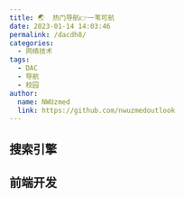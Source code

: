 ```yaml
---
title: 🌏  热门导航👉一苇可航
date: 2023-01-14 14:03:46
permalink: /dacdh8/
categories: 
  - 网络技术
tags: 
  - DAC
  - 导航
  - 校园
author: 
  name: NWUzmed
  link: https://github.com/nwuzmedoutlook
---
```


## 搜索引擎

<ClientOnly>
  <Card :cardData="cardData0" :cardListSize=4 carTitlColor="#000" carHoverColor="#000" />
</ClientOnly>

## 前端开发

<ClientOnly>
  <Card :cardData="cardData1" :cardListSize=4 carTitlColor="#000" carHoverColor="#000" />
</ClientOnly>

<script>
export default {
  data() {
    return {
      cardData0: [
        {
          id: "0",
          cardSrc: "http://www.baidu.com/",
          cardName: "百度",
          cardContent:
            "百度——全球最大的中文搜索引擎及最大的中文网站，全球领先的人工智能公司",
        },
{cardSrc: "http://www.0430.com/", cardImgSrc: "https://api.xinac.net/icon/?url=http://www.0430.com/", cardName: "0430网站库", cardContent: "二十四小时在线的免费顶级国内国外网站目录",},
{cardSrc: "http://www.ziyuangou.com/", cardImgSrc: "https://api.xinac.net/icon/?url=http://www.ziyuangou.com/", cardName: "资源狗", cardContent: "资源网站大全_资源网址导航",},
{cardSrc: "https://www.daohangtx.com/", cardImgSrc: "https://api.xinac.net/icon/?url=https://www.daohangtx.com/", cardName: "技术导航", cardContent: "学习技术 从这里开始",},
{cardSrc: "https://nav.guidebook.top/", cardImgSrc: "https://api.xinac.net/icon/?url=https://nav.guidebook.top/", cardName: "Guidebook", cardContent: "让工作学习生活更高效！",},
{cardSrc: "https://www.ligongku.com/", cardImgSrc: "https://api.xinac.net/icon/?url=https://www.ligongku.com/", cardName: "理工酷", cardContent: "工程师的新技术社区",},
{cardSrc: "http://www.meddir.cn/", cardImgSrc: "https://api.xinac.net/icon/?url=http://www.meddir.cn/", cardName: "医学导航", cardContent: "最全最专业的医学网址导航网站",},
{cardSrc: "https://www.woniuqb.com/", cardImgSrc: "https://api.xinac.net/icon/?url=https://www.woniuqb.com/", cardName: "蜗牛导航", cardContent: "科研-生活导航网站",},
{cardSrc: "https://stuch.cn/inav", cardImgSrc: "https://api.xinac.net/icon/?url=https://stuch.cn/inav", cardName: "学研谷", cardContent: "自定义科研学术工具、网址导航",},
{cardSrc: "https://ujuji.com/", cardImgSrc: "https://api.xinac.net/icon/?url=https://ujuji.com/", cardName: "优聚集", cardContent: "既行好事，也问前程",},
{cardSrc: "https://www.8kmm.com/", cardImgSrc: "https://api.xinac.net/icon/?url=https://www.8kmm.com/", cardName: "八千导航", cardContent: "技术导航、专业导航！",},
{cardSrc: "https://xydh.fun/", cardImgSrc: "https://api.xinac.net/icon/?url=https://xydh.fun/", cardName: "炫猿", cardContent: "精美的导航网站",},
{cardSrc: "https://kim.plopco.com/", cardImgSrc: "https://api.xinac.net/icon/?url=https://kim.plopco.com/", cardName: "KIM主页", cardContent: "主页从未如此惊艳",},
{cardSrc: "https://www.91sotu.com/", cardImgSrc: "https://api.xinac.net/icon/?url=https://www.91sotu.com/", cardName: "搜图导航", cardContent: "一款强大且智能的设计师导航",},
{cardSrc: "https://dh.woshipm.com/", cardImgSrc: "https://api.xinac.net/icon/?url=https://dh.woshipm.com/", cardName: "阿猫阿狗导航", cardContent: "产品经理导航|运营导航|设计师导航",},
{cardSrc: "https://lss.vip/", cardImgSrc: "https://api.xinac.net/icon/?url=https://lss.vip/", cardName: "懒松鼠", cardContent: "办公资源导航",},
{cardSrc: "https://qinggongju.com/", cardImgSrc: "https://api.xinac.net/icon/?url=https://qinggongju.com/", cardName: "轻工具", cardContent: "一个专注收集分享优质免费资源的导航",},
{cardSrc: "https://887d.com/", cardImgSrc: "https://api.xinac.net/icon/?url=https://887d.com/", cardName: "887D全球网址导航", cardContent: "致力于挖掘用户需要的网站。",},
{cardSrc: "https://ahanliterature.ml/", cardImgSrc: "https://api.xinac.net/icon/?url=https://ahanliterature.ml/", cardName: "阿翰导航", cardContent: "Ahan Resource Navigation | resourceguide",},
{cardSrc: "https://bkzld.com/", cardImgSrc: "https://api.xinac.net/icon/?url=https://bkzld.com/", cardName: "博客自留地", cardContent: "任性的博客导航自留地",},
{cardSrc: "https://www.giffox.com/", cardImgSrc: "https://api.xinac.net/icon/?url=https://www.giffox.com/", cardName: "老司机导航", cardContent: "来不及了！",},
{cardSrc: "https://hao.uisdc.com/", cardImgSrc: "https://api.xinac.net/icon/?url=https://hao.uisdc.com/", cardName: "优设导航", cardContent: "学设计从这里开始！",},
{cardSrc: "http://www.deskos.cn/", cardImgSrc: "https://api.xinac.net/icon/?url=http://www.deskos.cn/", cardName: "威客导航", cardContent: "威客大全-网赚兼职任务接单网站大全",},
{cardSrc: "https://adzhp.cn/", cardImgSrc: "https://api.xinac.net/icon/?url=https://adzhp.cn/", cardName: "爱达杂货铺", cardContent: "收集那些有用的东西|爱达导航",},
{cardSrc: "http://www.hepou.com/", cardImgSrc: "https://api.xinac.net/icon/?url=http://www.hepou.com/", cardName: "禾坡网", cardContent: "精选运营工具网址导航大全，做运营从这里开始！",},
{cardSrc: "https://rework.tools/", cardImgSrc: "https://api.xinac.net/icon/?url=https://rework.tools/", cardName: "REWORK导航", cardContent: "效率工具导航",},
{cardSrc: "http://123.meibp.com/", cardImgSrc: "https://api.xinac.net/icon/?url=http://123.meibp.com/", cardName: "媒帮派", cardContent: "优秀新媒体导航",},
{cardSrc: "https://www.ideacool.cn/", cardImgSrc: "https://api.xinac.net/icon/?url=https://www.ideacool.cn/", cardName: "创意酷", cardContent: "设计师网址导航",},
{cardSrc: "http://www.xiaodi8.com/hack/", cardImgSrc: "https://api.xinac.net/icon/?url=http://www.xiaodi8.com/hack/", cardName: "Xss AV网址导航", cardContent: "Hacked AV网址导航",},
{cardSrc: "http://n.lackk.com/", cardImgSrc: "https://api.xinac.net/icon/?url=http://n.lackk.com/", cardName: "兰客书签", cardContent: "收藏管理你喜爱的网站",},
{cardSrc: "http://ilxdh.com/", cardImgSrc: "https://api.xinac.net/icon/?url=http://ilxdh.com/", cardName: "龙轩导航", cardContent: "做个有用的导航",},
{cardSrc: "https://www.fcdh.net/", cardImgSrc: "https://api.xinac.net/icon/?url=https://www.fcdh.net/", cardName: "非常导航", cardContent: "非常绿色安全的上网导航",},
{cardSrc: "http://www.webra.top/", cardImgSrc: "https://api.xinac.net/icon/?url=http://www.webra.top/", cardName: "迷路导航", cardContent: "WebRA - MILU",},
{cardSrc: "https://ailongmiao.com/", cardImgSrc: "https://api.xinac.net/icon/?url=https://ailongmiao.com/", cardName: "龙喵网", cardContent: "有态度的网址导航",},
{cardSrc: "http://lackar.com/aa/", cardImgSrc: "https://api.xinac.net/icon/?url=http://lackar.com/aa/", cardName: "AA导航", cardContent: "AnywhereAnything",},
{cardSrc: "http://www.xiaolvji.com/", cardImgSrc: "https://api.xinac.net/icon/?url=http://www.xiaolvji.com/", cardName: "效率集", cardContent: "自定义网址导航,多重搜索",},
{cardSrc: "http://www.pickfree.cn/", cardImgSrc: "https://api.xinac.net/icon/?url=http://www.pickfree.cn/", cardName: "PICKFREE", cardContent: "免费资源导航|免版权图片|免费商用字体|免费音频、视频等设计素材下载",},
{cardSrc: "https://nav.ujuji.com/", cardImgSrc: "https://api.xinac.net/icon/?url=https://nav.ujuji.com/", cardName: "优聚集公开导航", cardContent: "无道个人的网络书签备份",},
{cardSrc: "https://www.ihutui.com/", cardImgSrc: "https://api.xinac.net/icon/?url=https://www.ihutui.com/", cardName: "好资源导航", cardContent: "最好的资源导航网",},
{cardSrc: "https://nav.sbkko.com/", cardImgSrc: "https://api.xinac.net/icon/?url=https://nav.sbkko.com/", cardName: "SBKKO导航", cardContent: "轻松浏览，便捷上网，效率生活从这里开始！",},
{cardSrc: "https://nav.hzwdd.cn/", cardImgSrc: "https://api.xinac.net/icon/?url=https://nav.hzwdd.cn/", cardName: "西瓜导航", cardContent: "收藏你喜欢的网站！",},
{cardSrc: "https://hao.xueui.cn/", cardImgSrc: "https://api.xinac.net/icon/?url=https://hao.xueui.cn/", cardName: "学UI网", cardContent: "UI设计师导航网，最专业的UI设计网站",},
{cardSrc: "http://www.289w.com/", cardImgSrc: "https://api.xinac.net/icon/?url=http://www.289w.com/", cardName: "289W导航", cardContent: "设计师网址导航",},
{cardSrc: "https://www.smoxo.cn/", cardImgSrc: "https://api.xinac.net/icon/?url=https://www.smoxo.cn/", cardName: "神马导航网", cardContent: "网址导航,QQ技术导航,中文上网导航",},
{cardSrc: "https://www.xiacoo.com/", cardImgSrc: "https://api.xinac.net/icon/?url=https://www.xiacoo.com/", cardName: "虾库网", cardContent: "有资源的网址导航",},
{cardSrc: "https://ppask.cn/", cardImgSrc: "https://api.xinac.net/icon/?url=https://ppask.cn/", cardName: "PP网址导航", cardContent: "设计师网址导航",},
{cardSrc: "http://www.xinshe666.com/", cardImgSrc: "https://api.xinac.net/icon/?url=http://www.xinshe666.com/", cardName: "新设主页", cardContent: "做个有用的设计主页！",},
{cardSrc: "https://hao.5iux.cn/", cardImgSrc: "https://api.xinac.net/icon/?url=https://hao.5iux.cn/", cardName: "5IUX设计师导航", cardContent: "设计综合导航",},
{cardSrc: "http://wz.cndesign.com/", cardImgSrc: "https://api.xinac.net/icon/?url=http://wz.cndesign.com/", cardName: "CND设计网址导航", cardContent: "优秀设计网站排名大全",},
{cardSrc: "https://bannerdesign.cn/?page_id=18", cardImgSrc: "https://api.xinac.net/icon/?url=https://bannerdesign.cn/?page_id=18", cardName: "Banner设计欣赏网站", cardContent: "设计师网址导航",},
{cardSrc: "https://www.niudana.com/", cardImgSrc: "https://api.xinac.net/icon/?url=https://www.niudana.com/", cardName: "牛大拿设计师导航", cardContent: "检索国内外与设计相关的网站、软件、工具以及最新设计趋势等内容",},
{cardSrc: "http://www.yunyingxuetang.com/daohang.html", cardImgSrc: "https://api.xinac.net/icon/?url=http://www.yunyingxuetang.com/daohang.html", cardName: "新媒体运营网址导航", cardContent: "互联网运营人员都在用的工具网址导航！",},
{cardSrc: "https://hao.xueui.cn/", cardImgSrc: "https://api.xinac.net/icon/?url=https://hao.xueui.cn/", cardName: "UI设计导航", cardContent: "最专业的UI设计网站",},
{cardSrc: "http://moe321.com/", cardImgSrc: "https://api.xinac.net/icon/?url=http://moe321.com/", cardName: "萌站·次元导航", cardContent: "ACG第一站，二次元导航之门，收藏我的二次元(づ￣ 3￣)づ",},
{cardSrc: "https://www.moe123.net/", cardImgSrc: "https://api.xinac.net/icon/?url=https://www.moe123.net/", cardName: "萌导航", cardContent: "你的二次元导航姬！",},
{cardSrc: "http://www.silisili.cc/", cardImgSrc: "https://api.xinac.net/icon/?url=http://www.silisili.cc/", cardName: "嘶哩嘶哩-萌导航", cardContent: "您的私人二次元导航姬",},
{cardSrc: "http://guozhivip.com/", cardImgSrc: "https://api.xinac.net/icon/?url=http://guozhivip.com/", cardName: "果汁导航", cardContent: "上网从这里开始！",},
{cardSrc: "http://www.dxs001.com/", cardImgSrc: "https://api.xinac.net/icon/?url=http://www.dxs001.com/", cardName: "大学生第一导航", cardContent: "打造大学生最喜爱的网址导航",},
{cardSrc: "https://vip.jokerps.com/sites", cardImgSrc: "https://api.xinac.net/icon/?url=https://vip.jokerps.com/sites", cardName: "鹏少资源网", cardContent: "以最快的速度获取想要的资源",},
{cardSrc: "https://www.v2fy.com/", cardImgSrc: "https://api.xinac.net/icon/?url=https://www.v2fy.com/", cardName: "猫爪导航🐱", cardContent: "发掘稀缺资源",},
{cardSrc: "https://qssily.com/", cardImgSrc: "https://api.xinac.net/icon/?url=https://qssily.com/", cardName: "趣导航", cardContent: "有深度的网址导航",},
{cardSrc: "http://code.giffox.com/", cardImgSrc: "https://api.xinac.net/icon/?url=http://code.giffox.com/", cardName: "程序员导航", cardContent: "代码如诗！",},
{cardSrc: "https://www.jikedaohang.com/", cardImgSrc: "https://api.xinac.net/icon/?url=https://www.jikedaohang.com/", cardName: "极客导航", cardContent: "简洁的导航网站",},
{cardSrc: "https://sonic.volf.club/", cardImgSrc: "https://api.xinac.net/icon/?url=https://sonic.volf.club/", cardName: "音速装机", cardContent: "群狼动力",},
{cardSrc: "http://www.ziyuandi.cn/", cardImgSrc: "https://api.xinac.net/icon/?url=http://www.ziyuandi.cn/", cardName: "资源帝", cardContent: "书籍 购物 排行 音乐 导航 壁纸 搜索 电影",},
{cardSrc: "https://www.bidianer.com/", cardImgSrc: "https://api.xinac.net/icon/?url=https://www.bidianer.com/", cardName: "笔点", cardContent: "用心做最简洁的网址导航",},
{cardSrc: "https://www.kaolamedia.com/", cardImgSrc: "https://api.xinac.net/icon/?url=https://www.kaolamedia.com/", cardName: "考拉新媒体导航", cardContent: "新媒体人的专属门户网站",},
{cardSrc: "https://geekdocs.cn/", cardImgSrc: "https://api.xinac.net/icon/?url=https://geekdocs.cn/", cardName: "极客导航", cardContent: "国内最专业的开发者网址导航",},
{cardSrc: "https://wht.im/", cardImgSrc: "https://api.xinac.net/icon/?url=https://wht.im/", cardName: "万花筒", cardContent: "一万个人眼里有一万个世界",},
{cardSrc: "https://www.webjike.com/", cardImgSrc: "https://api.xinac.net/icon/?url=https://www.webjike.com/", cardName: "小呆导航", cardContent: "可自定义的简洁网址导航",},
{cardSrc: "https://www.ziyuanm.com/", cardImgSrc: "https://api.xinac.net/icon/?url=https://www.ziyuanm.com/", cardName: "资源猫", cardContent: "一个优秀的网址导航！",},
{cardSrc: "https://www.hackjie.com/", cardImgSrc: "https://api.xinac.net/icon/?url=https://www.hackjie.com/", cardName: "Hack街-黑客街", cardContent: "黑客技术入门-黑客零基础入门导航-网络安全爱好者的安全导航 | 黑客",},
{cardSrc: "http://www.1p3.cc/", cardImgSrc: "https://api.xinac.net/icon/?url=http://www.1p3.cc/", cardName: "1p3专业的网址仓库", cardContent: "集合全部免费的电影、美剧、泰剧韩剧、直播各类网址。",},
{cardSrc: "https://www.12k.net/", cardImgSrc: "https://api.xinac.net/icon/?url=https://www.12k.net/", cardName: "12K导航网", cardContent: "致力于成为最有价值的导航网站！",},
{cardSrc: "https://www.fulis.net/", cardImgSrc: "https://api.xinac.net/icon/?url=https://www.fulis.net/", cardName: "福利社", cardContent: "有福利资源的网址导航",},
{cardSrc: "https://www.pi001.com/", cardImgSrc: "https://api.xinac.net/icon/?url=https://www.pi001.com/", cardName: "派导航", cardContent: "PI001纯文字动漫网址发布页专用导航",},
{cardSrc: "https://www.24kdh.com/", cardImgSrc: "https://api.xinac.net/icon/?url=https://www.24kdh.com/", cardName: "24k导航", cardContent: "专注全网优质网址、优质资源分享。",},
{cardSrc: "https://www.hifast.cn/", cardImgSrc: "https://api.xinac.net/icon/?url=https://www.hifast.cn/", cardName: "快导航网", cardContent: "站在前方,为你导航",},
{cardSrc: "http://so.byr.wiki/", cardImgSrc: "https://api.xinac.net/icon/?url=http://so.byr.wiki/", cardName: "Byr.wiki·北邮人导航", cardContent: "一个框 全能搜",},
{cardSrc: "https://www.xiacoo.com/", cardImgSrc: "https://api.xinac.net/icon/?url=https://www.xiacoo.com/", cardName: "虾库网", cardContent: "有资源的网址导航",},
{cardSrc: "https://www.wzdq.com/", cardImgSrc: "https://api.xinac.net/icon/?url=https://www.wzdq.com/", cardName: "网址大全", cardContent: "分类目录免费网站收录,微信公众号小程序大全",},
{cardSrc: "https://www.bookmarkearth.com/", cardImgSrc: "https://api.xinac.net/icon/?url=https://www.bookmarkearth.com/", cardName: "书签地球", cardContent: "中国首家浏览器书签共享平台",},
{cardSrc: "https://www.sq1k.cc/", cardImgSrc: "https://api.xinac.net/icon/?url=https://www.sq1k.cc/", cardName: "搜奇1库(sq1k)", cardContent: "专业的网址仓库，集合全部免费的电影、美剧、泰剧韩剧、小说、漫画、直播、新闻、社区各类网址。",},
{cardSrc: "https://www.smallbear.me/", cardImgSrc: "https://api.xinac.net/icon/?url=https://www.smallbear.me/", cardName: "小熊时光机", cardContent: "你的网站奇趣之旅",},
{cardSrc: "https://www.magicplayer.net.cn/", cardImgSrc: "https://api.xinac.net/icon/?url=https://www.magicplayer.net.cn/", cardName: "老司机导航", cardContent: "懂你的年轻人导航",},
{cardSrc: "http://www.xsldh6.com/", cardImgSrc: "https://api.xinac.net/icon/?url=http://www.xsldh6.com/", cardName: "小森林导航", cardContent: "柳暗花明又一村",},
{cardSrc: "http://hao.199it.com/", cardImgSrc: "https://api.xinac.net/icon/?url=http://hao.199it.com/", cardName: "大数据导航", cardContent: "199IT大数据工具导航",},
{cardSrc: "https://www.bookstack.cn/", cardImgSrc: "https://api.xinac.net/icon/?url=https://www.bookstack.cn/", cardName: "书栈网", cardContent: "程序员IT互联网开源编程书籍免费阅读与下载，取之于猿用之于猿！",},
{cardSrc: "http://www.alloyteam.com/nav/", cardImgSrc: "https://api.xinac.net/icon/?url=http://www.alloyteam.com/nav/", cardName: "Web前端导航", cardContent: "成为地球卓越的Web团队",},
{cardSrc: "http://nav.templatesy.com/", cardImgSrc: "https://api.xinac.net/icon/?url=http://nav.templatesy.com/", cardName: "WEB前端 · 网址导航", cardContent: "Resources summary, web site navigation.",},
{cardSrc: "http://hao.iamue.com/", cardImgSrc: "https://api.xinac.net/icon/?url=http://hao.iamue.com/", cardName: "UED网站导航", cardContent: "交互学堂 专注分享专业知识",},
{cardSrc: "http://googlevip8.com/webstack/", cardImgSrc: "https://api.xinac.net/icon/?url=http://googlevip8.com/webstack/", cardName: "阿里渣渣网址导航", cardContent: "阿里渣渣java网址导航",},
{cardSrc: "https://www.block123.com/zh-hans/", cardImgSrc: "https://api.xinac.net/icon/?url=https://www.block123.com/zh-hans/", cardName: "区块链导航 Block123", cardContent: "区块链项目、区块链公司大全",},
{cardSrc: "http://www.gitnavi.com/", cardImgSrc: "https://api.xinac.net/icon/?url=http://www.gitnavi.com/", cardName: "GitNavi", cardContent: "你的专属生活网址导航 - Sharing All The World",},
{cardSrc: "http://www.36start.com/", cardImgSrc: "https://api.xinac.net/icon/?url=http://www.36start.com/", cardName: "36Start", cardContent: "世界上最纯粹的导航网",},
{cardSrc: "http://www.yinlula.com/wangzhan/info", cardImgSrc: "https://api.xinac.net/icon/?url=http://www.yinlula.com/wangzhan/info", cardName: "引路啦", cardContent: "网站分类导航",},
{cardSrc: "http://wfagly.ys168.com/", cardImgSrc: "https://api.xinac.net/icon/?url=http://wfagly.ys168.com/", cardName: "科技贼船的杂货铺", cardContent: "你优质上网的指导书~",},
{cardSrc: "https://www.anyknew.com/#/", cardImgSrc: "https://api.xinac.net/icon/?url=https://www.anyknew.com/#/", cardName: "AnyKnew", cardContent: "效率资讯 - 高效读新闻, 5分钟遍历全网热点",},
{cardSrc: "https://shouku123.com/", cardImgSrc: "https://api.xinac.net/icon/?url=https://shouku123.com/", cardName: "收库123", cardContent: "个性化可定制网址导航",},
{cardSrc: "http://www.dajiadaohang.com/", cardImgSrc: "https://api.xinac.net/icon/?url=http://www.dajiadaohang.com/", cardName: "打假导航", cardContent: "为打假而生",},
{cardSrc: "http://www.world68.com/", cardImgSrc: "https://api.xinac.net/icon/?url=http://www.world68.com/", cardName: "国外网站大全", cardContent: "世界各国网址大全,世界的,你我的!",},
{cardSrc: "https://daohangwan.com/", cardImgSrc: "https://api.xinac.net/icon/?url=https://daohangwan.com/", cardName: "达牛科技", cardContent: "导航湾-创造和分享导航",},
{cardSrc: "http://gmengshuai.ys168.com/", cardImgSrc: "https://api.xinac.net/icon/?url=http://gmengshuai.ys168.com/", cardName: "小帅同学的储物间", cardContent: "帮助别人，成就自己。",},
{cardSrc: "http://huxiaogou.ys168.com/", cardImgSrc: "https://api.xinac.net/icon/?url=http://huxiaogou.ys168.com/", cardName: "狐小狗资源库", cardContent: "狐小狗资源库",},
{cardSrc: "https://fuliba123.net/", cardImgSrc: "https://api.xinac.net/icon/?url=https://fuliba123.net/", cardName: "福利吧导航", cardContent: "福利世界一触即达",},
{cardSrc: "https://iwoci.com/", cardImgSrc: "https://api.xinac.net/icon/?url=https://iwoci.com/", cardName: "沃茨导航网", cardContent: "找资源必备导航",},
{cardSrc: "https://www.ridp.cn/", cardImgSrc: "https://api.xinac.net/icon/?url=https://www.ridp.cn/", cardName: "染逸技术导航", cardContent: "自动秒收录",},
{cardSrc: "https://cyhe.org/plugin.php?id=gstudio_sitenav_bak:index", cardImgSrc: "https://api.xinac.net/icon/?url=https://cyhe.org/plugin.php?id=gstudio_sitenav_bak:index", cardName: "兔月导航", cardContent: "Rabbit month",},
{cardSrc: "https://shimo.im/sheets/VkPDrx6qhCwxDWDh/Lh2nj", cardImgSrc: "https://api.xinac.net/icon/?url=https://shimo.im/sheets/VkPDrx6qhCwxDWDh/Lh2nj", cardName: "网站合集", cardContent: "不知道谁收集的",},
{cardSrc: "https://www.zhansousou.com/", cardImgSrc: "https://api.xinac.net/icon/?url=https://www.zhansousou.com/", cardName: "站搜搜导航", cardContent: "寻找,收藏,分享网站",},
{cardSrc: "https://d.xlznz.com/", cardImgSrc: "https://api.xinac.net/icon/?url=https://d.xlznz.com/", cardName: "效率指南针", cardContent: "为提高效率而诞生的工具！",},
{cardSrc: "https://www.souqidaohang.com/", cardImgSrc: "https://api.xinac.net/icon/?url=https://www.souqidaohang.com/", cardName: "搜奇导航", cardContent: "一个有内容的导航网站",},
{cardSrc: "http://www.9eip.com/", cardImgSrc: "https://api.xinac.net/icon/?url=http://www.9eip.com/", cardName: "第九平台", cardContent: "网址导航_资源大全",},
{cardSrc: "https://aur.one/", cardImgSrc: "https://api.xinac.net/icon/?url=https://aur.one/", cardName: "一个开始", cardContent: "有个性的导航网站",},
{cardSrc: "https://www.addog.vip/", cardImgSrc: "https://api.xinac.net/icon/?url=https://www.addog.vip/", cardName: "addog", cardContent: "广告人的网址导航 | 品牌/策划/营销/创意/文案",},
{cardSrc: "http://chuangzaoshi.com/index", cardImgSrc: "https://api.xinac.net/icon/?url=http://chuangzaoshi.com/index", cardName: "创造狮", cardContent: "创意工作者导航",},
{cardSrc: "https://www.seeseed.com/", cardImgSrc: "https://api.xinac.net/icon/?url=https://www.seeseed.com/", cardName: "Seeseed", cardContent: "无穷尽设计可能",},
{cardSrc: "https://imszz.com/navi/", cardImgSrc: "https://api.xinac.net/icon/?url=https://imszz.com/navi/", cardName: "工具盒", cardContent: "hermoso的导航",},
{cardSrc: "https://www.ovdh.cn/", cardImgSrc: "https://api.xinac.net/icon/?url=https://www.ovdh.cn/", cardName: "欧维导航网", cardContent: "实用简洁的站点导航网",},
{cardSrc: "http://gesdh.cn/", cardImgSrc: "https://api.xinac.net/icon/?url=http://gesdh.cn/", cardName: "格姗导航", cardContent: "简洁又好用的导航网站",},
{cardSrc: "https://www.moulem.com/", cardImgSrc: "https://api.xinac.net/icon/?url=https://www.moulem.com/", cardName: "某柠檬", cardContent: "柠檬味的导航",},
{cardSrc: "http://moyu.xxmd.com/", cardImgSrc: "https://api.xinac.net/icon/?url=http://moyu.xxmd.com/", cardName: "沉迷摸鱼", cardContent: "摸鱼一时爽，一直摸鱼一直爽。沉迷摸鱼无法自拔。",},
{cardSrc: "https://www.dujin.org/navs", cardImgSrc: "https://api.xinac.net/icon/?url=https://www.dujin.org/navs", cardName: "缙哥哥导航", cardContent: "缙哥哥常用网站，给你推荐我最喜欢的，用不用由你！",},
{cardSrc: "https://nav.lixinbk.cn/", cardImgSrc: "https://api.xinac.net/icon/?url=https://nav.lixinbk.cn/", cardName: "i导航", cardContent: "干净清爽的上网主页",},
{cardSrc: "http://www.nvhacker.com/", cardImgSrc: "https://api.xinac.net/icon/?url=http://www.nvhacker.com/", cardName: "女黑客导航", cardContent: "提供黑客入门的安全站点收集共享平台！",},
{cardSrc: "https://tophub.today/", cardImgSrc: "https://api.xinac.net/icon/?url=https://tophub.today/", cardName: "今日热榜", cardContent: "每日早晚报 ‧ 订阅动态聚合 ‧ 榜中榜 ‧ 话题聚合 ‧ 热点日历 ‧ 刷屏热词 ‧ 追踪器 ‧ 同步收藏夹 ‧ 更多榜单",},
{cardSrc: "https://www.wc235.com/", cardImgSrc: "https://api.xinac.net/icon/?url=https://www.wc235.com/", cardName: "王朝235网址导航", cardContent: "免费收录各类优秀中外网站，提供网站目录检索，关键字搜索，网址搜索一站式网站目录上网导航，免费提交网站即可快速提升网站流量。",},
{cardSrc: "https://www.bgrdh.com/", cardImgSrc: "https://api.xinac.net/icon/?url=https://www.bgrdh.com/", cardName: "办公人导航", cardContent: "实用的办公软件及网址导航网站！",},
{cardSrc: "http://www.948v.com/", cardImgSrc: "https://api.xinac.net/icon/?url=http://www.948v.com/", cardName: "国外网站大全", cardContent: "欧美网址 世界旅游景点排行",},
{cardSrc: "https://siguso.com/", cardImgSrc: "https://api.xinac.net/icon/?url=https://siguso.com/", cardName: "思谷搜", cardContent: "一站式聚合搜索神器，浏览器主页",},
{cardSrc: "https://www.9ghao.com/", cardImgSrc: "https://api.xinac.net/icon/?url=https://www.9ghao.com/", cardName: "9G导航", cardContent: "收集国内外最实用最全的网址导航",},
{cardSrc: "https://www.domilin.com/", cardImgSrc: "https://api.xinac.net/icon/?url=https://www.domilin.com/", cardName: "DOMILIN", cardContent: "哆咪书签",},
{cardSrc: "http://www.coderutil.com/", cardImgSrc: "https://api.xinac.net/icon/?url=http://www.coderutil.com/", cardName: "程序员工具导航", cardContent: "专注于程序员编程学习提效",},
{cardSrc: "https://www.125la.com/", cardImgSrc: "https://api.xinac.net/icon/?url=https://www.125la.com/", cardName: "125啦读书导航", cardContent: "阅读是一种生活方式",},
{cardSrc: "https://www.9eip.com/", cardImgSrc: "https://api.xinac.net/icon/?url=https://www.9eip.com/", cardName: "完美网址导航", cardContent: "好看实用的上网主页",},
{cardSrc: "https://www.acgbus.com/", cardImgSrc: "https://api.xinac.net/icon/?url=https://www.acgbus.com/", cardName: "ACG巴士", cardContent: "二次元导航|绅士导航|漫画导航|动漫导航 - 老司机快上车！",},
{cardSrc: "https://www.acgkingdom.com/", cardImgSrc: "https://api.xinac.net/icon/?url=https://www.acgkingdom.com/", cardName: "ACG王国导航站", cardContent: "里番导航|动漫导航|绅士导航",},
{cardSrc: "https://hou.qialu999.com/", cardImgSrc: "https://api.xinac.net/icon/?url=https://hou.qialu999.com/", cardName: "恰鹿后花园", cardContent: "恰鹿导航后花园分享一切",},
{cardSrc: "https://axutongxue.com/", cardImgSrc: "https://api.xinac.net/icon/?url=https://axutongxue.com/", cardName: "阿虚同学的储物间", cardContent: "阿虚同学的储物间",},
{cardSrc: "https://geek-assistant.com/#/login", cardImgSrc: "https://api.xinac.net/icon/?url=https://geek-assistant.com/#/login", cardName: "即刻", cardContent: "用于自建导航网址的小助手",},
{cardSrc: "https://www.daren818.com/", cardImgSrc: "https://api.xinac.net/icon/?url=https://www.daren818.com/", cardName: "达人导航", cardContent: "收录各类网络达人",},
{cardSrc: "https://3kla.cn/index.html", cardImgSrc: "https://api.xinac.net/icon/?url=https://3kla.cn/index.html", cardName: "3克拉的Anran", cardContent: "小白导航、极客导航",},
{cardSrc: "https://www.guojidao.cn/", cardImgSrc: "https://api.xinac.net/icon/?url=https://www.guojidao.cn/", cardName: "国际岛技术导航", cardContent: "精选全网最优质的网络技术平台",},
{cardSrc: "https://www.goto-mars.com/", cardImgSrc: "https://api.xinac.net/icon/?url=https://www.goto-mars.com/", cardName: "火星", cardContent: "银河系漫游指南",},
{cardSrc: "https://www.nofox.com/", cardImgSrc: "https://api.xinac.net/icon/?url=https://www.nofox.com/", cardName: "NoFox", cardContent: "网址收藏 网页收藏",},
{cardSrc: "http://91bh.cn/lxw/#", cardImgSrc: "https://api.xinac.net/icon/?url=http://91bh.cn/lxw/#", cardName: "蔷薇书签", cardContent: "Powered by 蔷薇简约导航",},
{cardSrc: "http://91bh.cn/lxw2kt/", cardImgSrc: "https://api.xinac.net/icon/?url=http://91bh.cn/lxw2kt/", cardName: "蔷薇小平台", cardContent: "蔷薇小平台*版权所有",},
{cardSrc: "https://xiadj.cf/", cardImgSrc: "https://api.xinac.net/icon/?url=https://xiadj.cf/", cardName: "夏dj导航", cardContent: "设计导航网_视传分类目录_收录精选的导航网站",},
{cardSrc: "https://www.sldh123.com/", cardImgSrc: "https://api.xinac.net/icon/?url=https://www.sldh123.com/", cardName: "搜罗导航", cardContent: "公众号搜罗软件，官方搜罗导航软件网站",},
{cardSrc: "http://www.xooov.com/", cardImgSrc: "https://api.xinac.net/icon/?url=http://www.xooov.com/", cardName: "三圈导航", cardContent: "最专业的导航",},
{cardSrc: "https://www.shishangjf.cn/", cardImgSrc: "https://api.xinac.net/icon/?url=https://www.shishangjf.cn/", cardName: "老李技术导航", cardContent: "学习技术 从这里开始",},
{cardSrc: "https://www.yyyydh.com/", cardImgSrc: "https://api.xinac.net/icon/?url=https://www.yyyydh.com/", cardName: "友友悠游", cardContent: "搜索-软件-博客-导航",},
{cardSrc: "https://91crms.com/", cardImgSrc: "https://api.xinac.net/icon/?url=https://91crms.com/", cardName: "李先生的宝藏世界", cardContent: "李先生的宝藏世界",},
{cardSrc: "https://lss.vip/", cardImgSrc: "https://api.xinac.net/icon/?url=https://lss.vip/", cardName: "李叔叔", cardContent: "办公网址资源导航",},
{cardSrc: "https://xueqiu.com/dh", cardImgSrc: "https://api.xinac.net/icon/?url=https://xueqiu.com/dh", cardName: "雪球", cardContent: "财经网址导航",},
{cardSrc: "https://www.code-nav.cn/", cardImgSrc: "https://api.xinac.net/icon/?url=https://www.code-nav.cn/", cardName: "编程导航", cardContent: "发现优质编程学习资源",},
{cardSrc: "https://www.jufadh.com/", cardImgSrc: "https://api.xinac.net/icon/?url=https://www.jufadh.com/", cardName: "聚法导航", cardContent: "专为法律人定制的工具箱",},
{cardSrc: "http://hao.gsdata.cn/", cardImgSrc: "https://api.xinac.net/icon/?url=http://hao.gsdata.cn/", cardName: "清博指数", cardContent: "舆情网址导航",},
{cardSrc: "http://jemaine.cn/", cardImgSrc: "https://api.xinac.net/icon/?url=http://jemaine.cn/", cardName: "Fin Audit常用网址导航", cardContent: "金融审计常用网址导航",},
{cardSrc: "http://www.nav.52geo.cn/", cardImgSrc: "https://api.xinac.net/icon/?url=http://www.nav.52geo.cn/", cardName: "地理导航", cardContent: "地理上网从这里开始",},
{cardSrc: "http://www.archi123.com/#/", cardImgSrc: "https://api.xinac.net/icon/?url=http://www.archi123.com/#/", cardName: "知筑导航", cardContent: "免费建筑设计资源导航网站",},
{cardSrc: "http://51otech.com/index", cardImgSrc: "https://api.xinac.net/icon/?url=http://51otech.com/index", cardName: "技术元", cardContent: "资源搜索好来源",},
{cardSrc: "https://nav.dmzon.com/", cardImgSrc: "https://api.xinac.net/icon/?url=https://nav.dmzon.com/", cardName: "搜索家", cardContent: "发现更多精彩",},
{cardSrc: "https://youkez.com/", cardImgSrc: "https://api.xinac.net/icon/?url=https://youkez.com/", cardName: "优客站", cardContent: "网站分类目录导航网",},
{cardSrc: "https://creativemass.cn/", cardImgSrc: "https://api.xinac.net/icon/?url=https://creativemass.cn/", cardName: "CreativeMass", cardContent: "创意导航",},
{cardSrc: "https://mzwzdh.com/", cardImgSrc: "https://api.xinac.net/icon/?url=https://mzwzdh.com/", cardName: "木子技术导航", cardContent: "学习网络技术,浏览木子网站导航足够了",},
{cardSrc: "https://nav.lifeve.cn/", cardImgSrc: "https://api.xinac.net/icon/?url=https://nav.lifeve.cn/", cardName: "网址大全", cardContent: "热门网站收录 - 网址分类目录",},
{cardSrc: "https://ydydh.cn/", cardImgSrc: "https://api.xinac.net/icon/?url=https://ydydh.cn/", cardName: "逸度云导航", cardContent: "搜罗优质网站分享高效神器",},
{cardSrc: "https://www.shui5.cn/", cardImgSrc: "https://api.xinac.net/icon/?url=https://www.shui5.cn/", cardName: "税屋", cardContent: "第一时间传递财税政策法规！",},
{cardSrc: "https://note.dingeral.com/#/", cardImgSrc: "https://api.xinac.net/icon/?url=https://note.dingeral.com/#/", cardName: "书签", cardContent: "就是书签",},
{cardSrc: "http://www.yd6.co/", cardImgSrc: "https://api.xinac.net/icon/?url=http://www.yd6.co/", cardName: "源仓库", cardContent: "网址导航",},
{cardSrc: "https://spcqwserdvymm.com.vika.cn/share/shryNwH3HRgvzMTaZVAGx/dsttCDySxp7SqbiSQh/viwptan7PxYzp", cardImgSrc: "https://api.xinac.net/icon/?url=https://spcqwserdvymm.com.vika.cn/share/shryNwH3HRgvzMTaZVAGx/dsttCDySxp7SqbiSQh/viwptan7PxYzp", cardName: "优质导航网站收录", cardContent: "Noise 知识就是力量",},
{cardSrc: "https://geb233.github.io/guide/", cardImgSrc: "https://api.xinac.net/icon/?url=https://geb233.github.io/guide/", cardName: "GEB收藏导航", cardContent: "GEB",},
{cardSrc: "https://gzbin.gitbook.io/map/", cardImgSrc: "https://api.xinac.net/icon/?url=https://gzbin.gitbook.io/map/", cardName: "算法地图", cardContent: "在自己的领域里持续探索，衣带渐宽终不悔，为伊消得人憔悴",},
{cardSrc: "https://www.nonace.com/", cardImgSrc: "https://api.xinac.net/icon/?url=https://www.nonace.com/", cardName: "NonAce", cardContent: "一般人不告诉他",},
{cardSrc: "http://js.mumudaohang.com/", cardImgSrc: "https://api.xinac.net/icon/?url=http://js.mumudaohang.com/", cardName: "新合度", cardContent: "最新资源集合技术导航网",},
{cardSrc: "https://xmaisui.com/", cardImgSrc: "https://api.xinac.net/icon/?url=https://xmaisui.com/", cardName: "小麦穗云书签", cardContent: "网络收藏夹工具个性化书签",},
{cardSrc: "http://tcsn.ysepan.com/", cardImgSrc: "https://api.xinac.net/icon/?url=http://tcsn.ysepan.com/", cardName: "SG拾尚研究室👻", cardContent: "拾尚科技",},
{cardSrc: "https://www.so0so.com/", cardImgSrc: "https://api.xinac.net/icon/?url=https://www.so0so.com/", cardName: "嗖嗖一下", cardContent: "全面,快捷,绿色的网址收藏站",},
{cardSrc: "https://1100dh.com/", cardImgSrc: "https://api.xinac.net/icon/?url=https://1100dh.com/", cardName: "千百导航", cardContent: "收集那些对你有用的东西",},

      ],
      
      cardData1: [
        {
          id: "1",
          cardSrc: "https://cn.vuejs.org/",
          cardImgSrc:
            "https://cdn.staticaly.com/gh/Kele-Bingtang/static@master/img/tools/20220105001047.png",
          cardName: "Vue",
          cardContent: "渐进式 JavaScript 框架",
        },
        {cardSrc: "https://element.eleme.cn/#/zh-CN/", cardImgSrc: "https://cdn.staticaly.com/gh/Kele-Bingtang/static@master/img/tools/20220105001602.png", cardName: "Element-UI", cardContent: "Element，一套为开发者、设计师和产品经理准备的基于 Vue 的桌面端组件库",},
        {cardSrc: "https://www.baidu.com/", cardImgSrc: "https://api.xinac.net/icon/?url=https://www.baidu.com", cardName: "百度", cardContent: "全球最大的中文搜索引擎",},
      ],
    };
  },
};
</script>
